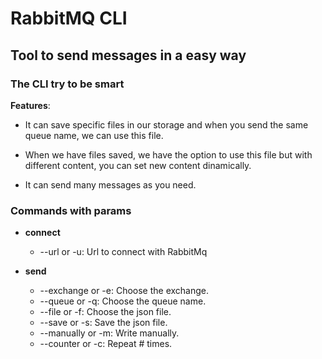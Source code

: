 # RabbitMQ CLI

## Tool to send messages in a easy way

### The CLI try to be smart

**Features**:

- It can save specific files in our storage and when you send the same queue name, we can use this file.

- When we have files saved, we have the option to use this file but with different content, you can set new content dinamically.

- It can send many messages as you need.

### Commands with params

- **connect**
  - --url or -u: Url to connect with RabbitMq

- **send**
  - --exchange or -e: Choose the exchange.
  - --queue or -q: Choose the queue name.
  - --file or -f: Choose the json file.
  - --save or -s: Save the json file.
  - --manually or -m: Write manually.
  - --counter or -c: Repeat # times.

